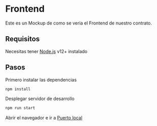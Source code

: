 # Frontend

Este es un Mockup de como se veria el Frontend de nuestro contrato.

## Requisitos 
Necesitas tener [Node.js](https://nodejs.org/) v12+ instalado 

## Pasos
Primero instalar las dependencias 
```sh 
npm install
```
Desplegar servidor de desarrollo

```sh 
npm run start
```
Abrir el navegador e ir a  [Puerto local](http://localhost:8080/) 

